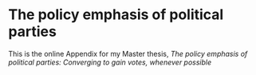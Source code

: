 # The policy emphasis of political parties
This is the online Appendix for my Master thesis, _The policy emphasis of political parties: Converging to gain votes, whenever possible_

